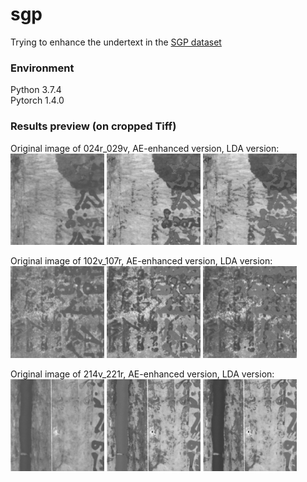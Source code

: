 # sgp
Trying to enhance the undertext in the [SGP dataset](http://openn.library.upenn.edu/)

### Environment
Python 3.7.4 <br />
Pytorch 1.4.0
<br />


### Results preview (on cropped Tiff)
Original image of 024r_029v, AE-enhanced version, LDA version:
<br />
<img src='/results_preview/024r_029v_orig.png' width='150'>
<img src='/results_preview/024r_029v_enh.png' width='150'>
<img src='/results_preview/024r_029v_lda.png' width='150'>
<br />

Original image of 102v_107r, AE-enhanced version, LDA version:
<br />
<img src='/results_preview/102v_107r_orig.png' width='150'>
<img src='/results_preview/102v_107r_enh.png' width='150'>
<img src='/results_preview/102v_107r_lda.png' width='150'>
<br />

Original image of 214v_221r, AE-enhanced version, LDA version:
<br />
<img src='/results_preview/214v_221r_orig.png' width='150'>
<img src='/results_preview/214v_221r_enh.png' width='150'>
<img src='/results_preview/214v_221r_lda.png' width='150'>
<br />
